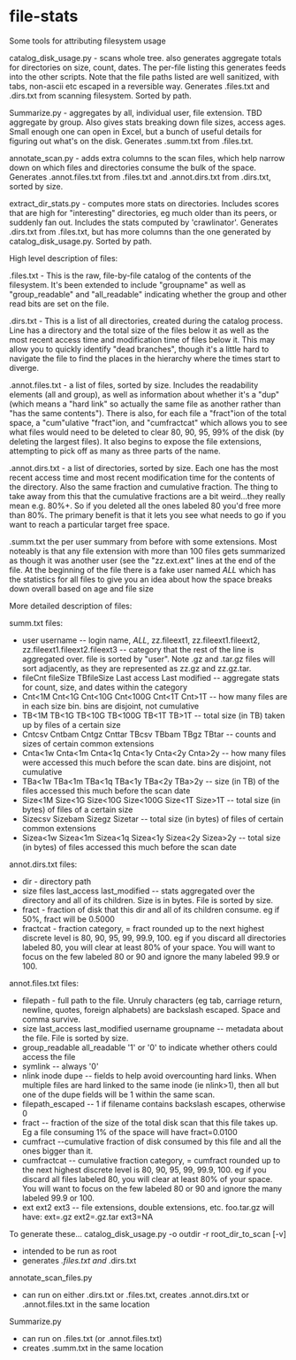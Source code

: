 # file-stats
Some tools for attributing filesystem usage

catalog_disk_usage.py  - scans whole tree. also generates aggregate totals for directories on size, count, dates.  The per-file listing this generates feeds into the other scripts.  Note that the file paths listed are well sanitized, with tabs, non-ascii etc escaped in a reversible way.  Generates .files.txt and .dirs.txt from scanning filesystem.  Sorted by path.

Summarize.py - aggregates by all, individual user, file extension. TBD aggregate by group.  Also gives stats breaking down file sizes, access ages. Small enough one can open in Excel, but a bunch of useful details for figuring out what's on the disk.  Generates .summ.txt from .files.txt.

annotate_scan.py - adds extra columns to the scan files, which help narrow down on which files and directories consume the bulk of the space. Generates .annot.files.txt from .files.txt and .annot.dirs.txt from .dirs.txt, sorted by size.

extract_dir_stats.py - computes more stats on directories.  Includes scores that are high for "interesting" directories, eg much older than its peers, or suddenly fan out.  Includes the stats computed by 'crawlinator'.  Generates .dirs.txt from .files.txt, but has more columns than the one generated by catalog_disk_usage.py.  Sorted by path.

High level description of files:

.files.txt  - This is the raw, file-by-file catalog of the contents of the filesystem.  It's been extended to include "groupname" as well as "group_readable" and "all_readable" indicating whether the group and other read bits are set on the file.

.dirs.txt - This is a list of all directories, created during the catalog process. Line has a directory and the total size of the files below it as well as the most recent access time and modification time of files below it.  This may allow you to quickly identify "dead branches", though it's a little hard to navigate the file to find the places in the hierarchy where the times start to diverge.

.annot.files.txt - a list of files, sorted by size.  Includes the readability elements (all and group), as well as information about whether it's a "dup" (which means a "hard link" so actually the same file as another rather than "has the same contents").  There is also, for each file a "fract"ion of the total space, a "cum"ulative "fract"ion, and "cumfractcat" which allows you to see what files would need to be deleted to clear 80, 90, 95, 99% of the disk (by deleting the largest files).  It also begins to expose the file extensions, attempting to pick off as many as three parts of the name.

.annot.dirs.txt - a list of directories, sorted by size.  Each one has the most recent access time and most recent modification time for the contents of the directory.  Also the same fraction and cumulative fraction.  The thing to take away from this that the cumulative fractions are a bit weird...they really mean e.g. 80%+.  So if you deleted all the ones labeled 80 you'd free more than 80%.  The primary benefit is that it lets you see what needs to go if you want to reach a particular target free space.  

.summ.txt  the per user summary from before with some extensions.  Most noteably is that any file extension with more than 100 files gets summarized as though it was another user (see the "zz.ext.ext" lines at the end of the file.  At the beginning of the file there is a fake user named _ALL_ which has the statistics for all files to give you an idea about how the space breaks down overall based on age and file size



More detailed description of files:

summ.txt files:
* user    username   -- login name, _ALL_, zz.fileext1, zz.fileext1.fileext2, zz.fileext1.fileext2.fileext3 -- category that the rest of the line is aggregated over. file is sorted by "user".  Note .gz and .tar.gz files will sort adjacently, as they are represented as zz.gz and zz.gz.tar. 
* fileCnt fileSize        TBfileSize      Last access     Last modified   -- aggregate stats for count, size, and dates within the category
* Cnt<1M  Cnt<1G  Cnt<10G Cnt<100G   Cnt<1T   Cnt>1T  -- how many files are in each size bin. bins are disjoint, not cumulative
* TB<1M   TB<1G   TB<10G  TB<100G TB<1T   TB>1T   -- total size (in TB) taken up by files of a certain size
* Cntcsv  Cntbam  Cntgz   Cnttar  TBcsv   TBbam   TBgz    TBtar    -- counts and sizes of certain common extensions
* Cnta<1w     Cnta<1m Cnta<1q Cnta<1y Cnta<2y Cnta>2y  -- how many files were accessed this much before the scan date.  bins are disjoint, not cumulative
* TBa<1w  TBa<1m  TBa<1q  TBa<1y  TBa<2y  TBa>2y   -- size (in TB) of the files accessed this much before the scan date
* Size<1M Size<1G Size<10G        Size<100G   Size<1T Size>1T -- total size (in bytes) of files of a certain size 
* Sizecsv Sizebam Sizegz  Sizetar  -- total size (in bytes) of files of certain common extensions
* Sizea<1w        Sizea<1m        Sizea<1q        Sizea<1y        Sizea<2y   Sizea>2y -- total size (in bytes) of files accessed this much before the scan date

annot.dirs.txt files:
* dir     - directory path
* size    files   last_access     last_modified -- stats aggregated over the directory and all of its children.  Size is in bytes.   File is sorted by size.
* fract   - fraction of disk that this dir and all of its children consume.  eg if 50%, fract will be 0.5000
* fractcat - fraction category, = fract rounded up to the next highest discrete level is 80, 90, 95, 99, 99.9, 100.  eg if you discard all directories labeled 80, you will clear at least 80% of your space.  You will want to focus on the few labeled 80 or 90 and ignore the many labeled 99.9  or 100.

annot.files.txt files:
* filepath     - full path to the file.  Unruly characters (eg tab, carriage return, newline, quotes, foreign alphabets) are backslash escaped. Space and comma survive.
* size    last_access     last_modified   username        groupname       -- metadata about the file.  File is sorted by size.
* group_readable  all_readable    '1' or '0' to indicate whether others could access the file
* symlink -- always '0'
* nlink       inode   dupe -- fields to help avoid overcounting hard links. When multiple files are hard linked to the same inode (ie nlink>1), then all but one of the dupe fields will be 1 within the same scan.
* filepath_escaped  -- 1 if filename contains backslash escapes, otherwise 0      
* fract   -- fraction of the size of the total disk scan that this file takes up.  Eg a file consuming 1% of the space will have fract=0.0100
* cumfract      --cumulative fraction of disk consumed by this file and all the ones bigger than it. 
* cumfractcat    -- cumulative fraction category, = cumfract rounded up to the next highest discrete level is 80, 90, 95, 99, 99.9, 100.  eg if you discard all files labeled 80, you will clear at least 80% of your space.  You will want to focus on the few labeled 80 or 90 and ignore the many labeled 99.9  or 100.
* ext     ext2    ext3 -- file extensions, double extensions, etc. foo.tar.gz will have: ext=.gz ext2=.gz.tar ext3=NA


To generate these...
catalog_disk_usage.py -o outdir -r root_dir_to_scan [-v]
* intended to be run as root
* generates <scanpath>_<scandate>.files.txt and <scanpath>_<scandate>.dirs.txt
  
 annotate_scan_files.py <scanfile>
 * can run on either .dirs.txt or .files.txt, creates .annot.dirs.txt or .annot.files.txt in the same location
  
 Summarize.py <scanfile>
  * can run on .files.txt (or .annot.files.txt)
  * creates .summ.txt in the same location
  
  
